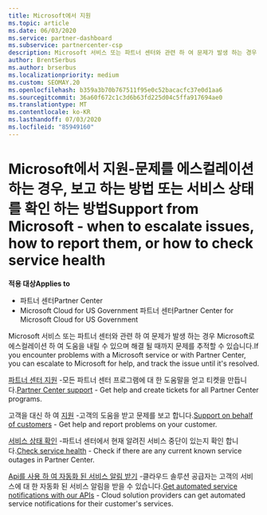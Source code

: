 ```yaml
---
title: Microsoft에서 지원
ms.topic: article
ms.date: 06/03/2020
ms.service: partner-dashboard
ms.subservice: partnercenter-csp
description: Microsoft 서비스 또는 파트너 센터와 관련 하 여 문제가 발생 하는 경우 Microsoft로 에스컬레이션 하 고 해결 될 때까지 문제를 추적할 수 있습니다.
author: BrentSerbus
ms.author: brserbus
ms.localizationpriority: medium
ms.custom: SEOMAY.20
ms.openlocfilehash: b359a3b70b767511f95e0c52bacacfc37e0d1aa6
ms.sourcegitcommit: 36a60f672c1c3d6b63fd225d04c5ffa917694ae0
ms.translationtype: MT
ms.contentlocale: ko-KR
ms.lasthandoff: 07/03/2020
ms.locfileid: "85949160"
---
```

# <a name="support-from-microsoft---when-to-escalate-issues-how-to-report-them-or-how-to-check-service-health"></a><span data-ttu-id="c9d52-103">Microsoft에서 지원-문제를 에스컬레이션 하는 경우, 보고 하는 방법 또는 서비스 상태를 확인 하는 방법</span><span class="sxs-lookup"><span data-stu-id="c9d52-103">Support from Microsoft - when to escalate issues, how to report them, or how to check service health</span></span>

<span data-ttu-id="c9d52-104">**적용 대상**</span><span class="sxs-lookup"><span data-stu-id="c9d52-104">**Applies to**</span></span>

- <span data-ttu-id="c9d52-105">파트너 센터</span><span class="sxs-lookup"><span data-stu-id="c9d52-105">Partner Center</span></span>
- <span data-ttu-id="c9d52-106">Microsoft Cloud for US Government 파트너 센터</span><span class="sxs-lookup"><span data-stu-id="c9d52-106">Partner Center for Microsoft Cloud for US Government</span></span>

<span data-ttu-id="c9d52-107">Microsoft 서비스 또는 파트너 센터와 관련 하 여 문제가 발생 하는 경우 Microsoft로 에스컬레이션 하 여 도움을 내릴 수 있으며 해결 될 때까지 문제를 추적할 수 있습니다.</span><span class="sxs-lookup"><span data-stu-id="c9d52-107">If you encounter problems with a Microsoft service or with Partner Center, you can escalate to Microsoft for help, and track the issue until it's resolved.</span></span>

<span data-ttu-id="c9d52-108">[파트너 센터 지원](report-problems-with-partner-center.md) -모든 파트너 센터 프로그램에 대 한 도움말을 얻고 티켓을 만듭니다.</span><span class="sxs-lookup"><span data-stu-id="c9d52-108">[Partner Center support](report-problems-with-partner-center.md) - Get help and create tickets for all Partner Center programs.</span></span>

<span data-ttu-id="c9d52-109">고객을 대신 하 여 [지원](report-problems-on-behalf-of-a-customer.md) -고객의 도움을 받고 문제를 보고 합니다.</span><span class="sxs-lookup"><span data-stu-id="c9d52-109">[Support on behalf of customers](report-problems-on-behalf-of-a-customer.md) - Get help and report problems on your customer.</span></span>

<span data-ttu-id="c9d52-110">[서비스 상태 확인](check-service-health.md) -파트너 센터에서 현재 알려진 서비스 중단이 있는지 확인 합니다.</span><span class="sxs-lookup"><span data-stu-id="c9d52-110">[Check service health](check-service-health.md) - Check if there are any current known service outages in Partner Center.</span></span>

<span data-ttu-id="c9d52-111">[Api를 사용 하 여 자동화 된 서비스 알림 받기](get-automated-service-notifications-with-our-apis.md) -클라우드 솔루션 공급자는 고객의 서비스에 대 한 자동화 된 서비스 알림을 받을 수 있습니다.</span><span class="sxs-lookup"><span data-stu-id="c9d52-111">[Get automated service notifications with our APIs](get-automated-service-notifications-with-our-apis.md) - Cloud solution providers can get automated service notifications for their customer's services.</span></span>


 

 



